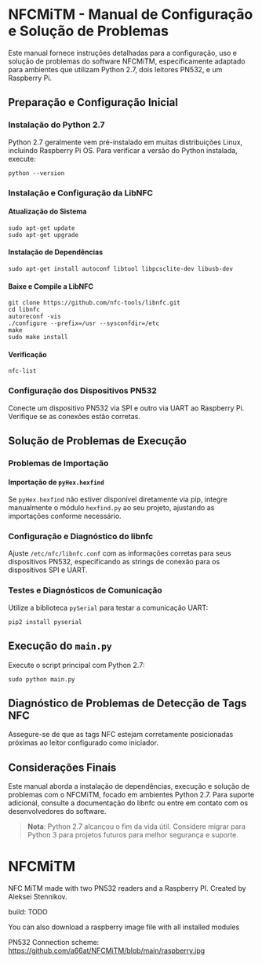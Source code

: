 # NFCMiTM - Manual de Configuração e Solução de Problemas

Este manual fornece instruções detalhadas para a configuração, uso e solução de problemas do software NFCMiTM, especificamente adaptado para ambientes que utilizam Python 2.7, dois leitores PN532, e um Raspberry Pi.

## Preparação e Configuração Inicial

### Instalação do Python 2.7

Python 2.7 geralmente vem pré-instalado em muitas distribuições Linux, incluindo Raspberry Pi OS. Para verificar a versão do Python instalada, execute:

    python --version

### Instalação e Configuração da LibNFC

#### Atualização do Sistema

    sudo apt-get update
    sudo apt-get upgrade

#### Instalação de Dependências

    sudo apt-get install autoconf libtool libpcsclite-dev libusb-dev

#### Baixe e Compile a LibNFC

    git clone https://github.com/nfc-tools/libnfc.git
    cd libnfc
    autoreconf -vis
    ./configure --prefix=/usr --sysconfdir=/etc
    make
    sudo make install

#### Verificação

    nfc-list

### Configuração dos Dispositivos PN532

Conecte um dispositivo PN532 via SPI e outro via UART ao Raspberry Pi. Verifique se as conexões estão corretas.

## Solução de Problemas de Execução

### Problemas de Importação

#### Importação de `pyHex.hexfind`

Se `pyHex.hexfind` não estiver disponível diretamente via pip, integre manualmente o módulo `hexfind.py` ao seu projeto, ajustando as importações conforme necessário.

### Configuração e Diagnóstico do libnfc

Ajuste `/etc/nfc/libnfc.conf` com as informações corretas para seus dispositivos PN532, especificando as strings de conexão para os dispositivos SPI e UART.

### Testes e Diagnósticos de Comunicação

Utilize a biblioteca `pySerial` para testar a comunicação UART:

    pip2 install pyserial

## Execução do `main.py`

Execute o script principal com Python 2.7:

    sudo python main.py

## Diagnóstico de Problemas de Detecção de Tags NFC

Assegure-se de que as tags NFC estejam corretamente posicionadas próximas ao leitor configurado como iniciador.

## Considerações Finais

Este manual aborda a instalação de dependências, execução e solução de problemas com o NFCMiTM, focado em ambientes Python 2.7. Para suporte adicional, consulte a documentação do libnfc ou entre em contato com os desenvolvedores do software.

> **Nota**: Python 2.7 alcançou o fim da vida útil. Considere migrar para Python 3 para projetos futuros para melhor segurança e suporte.




# NFCMiTM
NFC MiTM made with two PN532 readers and a Raspberry PI. Created by Aleksei Stennikov.

build:
TODO

You can also download a raspberry image file with all installed modules

PN532 Connection scheme: https://github.com/a66at/NFCMiTM/blob/main/raspberry.jpg
